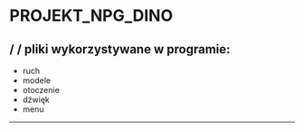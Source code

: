# PROJEKT_NPG_DINO
/
/
pliki wykorzystywane w programie:
-----------------------------------
- ruch
- modele
- otoczenie
- dźwięk
- menu
-----------------------

